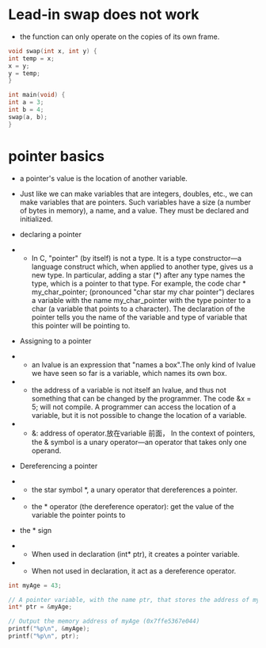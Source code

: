 # Lead-in swap does not work
* the function can only operate on the copies of its own frame.
```C
void swap(int x, int y) {
int temp = x;
x = y;
y = temp;
}

int main(void) {
int a = 3;
int b = 4;
swap(a, b);
}
```

# pointer basics 
* a pointer's value is the location of another variable.
* Just like we can make variables that are integers, doubles, etc., we can make variables that are pointers. Such variables have a size (a number of bytes in memory), a name, and a value. They must be declared and initialized.
* declaring a pointer 
* * In C, "pointer" (by itself) is not a type. It is a type constructor—a language construct which, when applied to another type, gives us a new type. In particular, adding a star (*) after any type names the type, which is a pointer to that type. For example, the code char * my_char_pointer; (pronounced "char star my char pointer") declares a variable with the name my_char_pointer with the type pointer to a char (a variable that points to a character). The declaration of the pointer tells you the name of the variable and type of variable that this pointer will be pointing to.

* Assigning to a pointer
* * an lvalue is an expression that "names a box".The only kind of lvalue we have seen so far is a variable, which names its own box.
* * the address of a variable is not itself an lvalue, and thus not something that can be changed by the programmer. The code &x = 5; will not compile. A programmer can access the location of a variable, but it is not possible to change the location of a variable.
* *  &: address of operator.放在variable 前面， In the context of pointers, the & symbol is a unary operator—an operator that takes only one operand.

* Dereferencing a pointer
* * the star symbol *, a unary operator that dereferences a pointer.
* * the * operator (the dereference operator): get the value of the variable the pointer points to

*  the * sign 
* * When used in declaration (int* ptr), it creates a pointer variable.
* * When not used in declaration, it act as a dereference operator.

```C
int myAge = 43;     

// A pointer variable, with the name ptr, that stores the address of myAge
int* ptr = &myAge;  

// Output the memory address of myAge (0x7ffe5367e044)
printf("%p\n", &myAge);
printf("%p\n", ptr);
```


